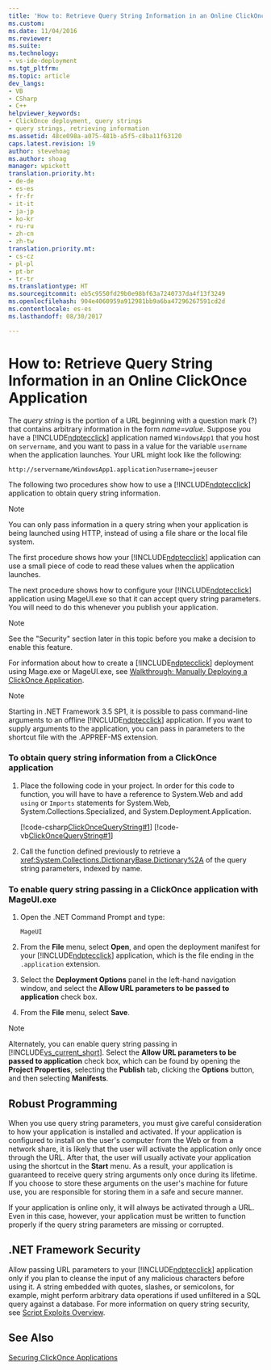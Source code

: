 ```yaml
---
title: 'How to: Retrieve Query String Information in an Online ClickOnce Application | Microsoft Docs'
ms.custom: 
ms.date: 11/04/2016
ms.reviewer: 
ms.suite: 
ms.technology:
- vs-ide-deployment
ms.tgt_pltfrm: 
ms.topic: article
dev_langs:
- VB
- CSharp
- C++
helpviewer_keywords:
- ClickOnce deployment, query strings
- query strings, retrieving information
ms.assetid: 48ce098a-a075-481b-a5f5-c8ba11f63120
caps.latest.revision: 19
author: stevehoag
ms.author: shoag
manager: wpickett
translation.priority.ht:
- de-de
- es-es
- fr-fr
- it-it
- ja-jp
- ko-kr
- ru-ru
- zh-cn
- zh-tw
translation.priority.mt:
- cs-cz
- pl-pl
- pt-br
- tr-tr
ms.translationtype: HT
ms.sourcegitcommit: eb5c9550fd29b0e98bf63a7240737da4f13f3249
ms.openlocfilehash: 904e4060959a912981bb9a6ba47296267591cd2d
ms.contentlocale: es-es
ms.lasthandoff: 08/30/2017

---
```

# <a name="how-to-retrieve-query-string-information-in-an-online-clickonce-application"></a>How to: Retrieve Query String Information in an Online ClickOnce Application
The *query string* is the portion of a URL beginning with a question mark (?) that contains arbitrary information in the form *name=value*. Suppose you have a [!INCLUDE[ndptecclick](../deployment/includes/ndptecclick_md.md)] application named `WindowsApp1` that you host on `servername`, and you want to pass in a value for the variable `username` when the application launches. Your URL might look like the following:  
  
 `http://servername/WindowsApp1.application?username=joeuser`  
  
 The following two procedures show how to use a [!INCLUDE[ndptecclick](../deployment/includes/ndptecclick_md.md)] application to obtain query string information.  
  
> [!NOTE]
>  You can only pass information in a query string when your application is being launched using HTTP, instead of using a file share or the local file system.  
  
 The first procedure shows how your [!INCLUDE[ndptecclick](../deployment/includes/ndptecclick_md.md)] application can use a small piece of code to read these values when the application launches.  
  
 The next procedure shows how to configure your [!INCLUDE[ndptecclick](../deployment/includes/ndptecclick_md.md)] application using MageUI.exe so that it can accept query string parameters. You will need to do this whenever you publish your application.  
  
> [!NOTE]
>  See the "Security" section later in this topic before you make a decision to enable this feature.  
  
 For information about how to create a [!INCLUDE[ndptecclick](../deployment/includes/ndptecclick_md.md)] deployment using Mage.exe or MageUI.exe, see [Walkthrough: Manually Deploying a ClickOnce Application](../deployment/walkthrough-manually-deploying-a-clickonce-application.md).  
  
> [!NOTE]
>  Starting in .NET Framework 3.5 SP1, it is possible to pass command-line arguments to an offline [!INCLUDE[ndptecclick](../deployment/includes/ndptecclick_md.md)] application. If you want to supply arguments to the application, you can pass in parameters to the shortcut file with the .APPREF-MS extension.  
  
### <a name="to-obtain-query-string-information-from-a-clickonce-application"></a>To obtain query string information from a ClickOnce application  
  
1.  Place the following code in your project. In order for this code to function, you will have to have a reference to System.Web and add `using` or `Imports` statements for System.Web, System.Collections.Specialized, and System.Deployment.Application.  
  
     [!code-csharp[ClickOnceQueryString#1](../deployment/codesnippet/CSharp/how-to-retrieve-query-string-information-in-an-online-clickonce-application_1.cs)]  [!code-vb[ClickOnceQueryString#1](../deployment/codesnippet/VisualBasic/how-to-retrieve-query-string-information-in-an-online-clickonce-application_1.vb)]  
  
2.  Call the function defined previously to retrieve a <xref:System.Collections.DictionaryBase.Dictionary%2A> of the query string parameters, indexed by name.  
  
### <a name="to-enable-query-string-passing-in-a-clickonce-application-with-mageuiexe"></a>To enable query string passing in a ClickOnce application with MageUI.exe  
  
1.  Open the .NET Command Prompt and type:  
  
    ```  
    MageUI  
    ```  
  
2.  From the **File** menu, select **Open**, and open the deployment manifest for your [!INCLUDE[ndptecclick](../deployment/includes/ndptecclick_md.md)] application, which is the file ending in the `.application` extension.  
  
3.  Select the **Deployment Options** panel in the left-hand navigation window, and select the **Allow URL parameters to be passed to application** check box.  
  
4.  From the **File** menu, select **Save**.  
  
> [!NOTE]
>  Alternately, you can enable query string passing in [!INCLUDE[vs_current_short](../code-quality/includes/vs_current_short_md.md)]. Select the **Allow URL parameters to be passed to application** check box, which can be found by opening the **Project Properties**, selecting the **Publish** tab, clicking the **Options** button, and then selecting **Manifests**.  
  
## <a name="robust-programming"></a>Robust Programming  
 When you use query string parameters, you must give careful consideration to how your application is installed and activated. If your application is configured to install on the user's computer from the Web or from a network share, it is likely that the user will activate the application only once through the URL. After that, the user will usually activate your application using the shortcut in the **Start** menu. As a result, your application is guaranteed to receive query string arguments only once during its lifetime. If you choose to store these arguments on the user's machine for future use, you are responsible for storing them in a safe and secure manner.  
  
 If your application is online only, it will always be activated through a URL. Even in this case, however, your application must be written to function properly if the query string parameters are missing or corrupted.  
  
## <a name="net-framework-security"></a>.NET Framework Security  
 Allow passing URL parameters to your [!INCLUDE[ndptecclick](../deployment/includes/ndptecclick_md.md)] application only if you plan to cleanse the input of any malicious characters before using it. A string embedded with quotes, slashes, or semicolons, for example, might perform arbitrary data operations if used unfiltered in a SQL query against a database. For more information on query string security, see [Script Exploits Overview](http://msdn.microsoft.com/Library/772c7312-211a-4eb3-8d6e-eec0aa1dcc07).  
  
## <a name="see-also"></a>See Also  
 [Securing ClickOnce Applications](../deployment/securing-clickonce-applications.md)
